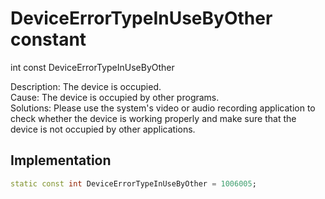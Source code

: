 


# DeviceErrorTypeInUseByOther constant







int const DeviceErrorTypeInUseByOther
  




<p>Description: The device is occupied.<br>Cause: The device is occupied by other programs.<br>Solutions: Please use the system's video or audio recording application to check whether the device is working properly and make sure that the device is not occupied by other applications.</p>



## Implementation

```dart
static const int DeviceErrorTypeInUseByOther = 1006005;
```







